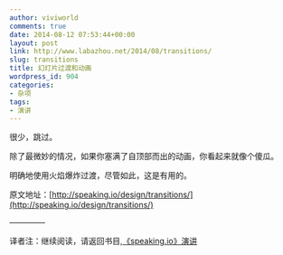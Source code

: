```yaml
---
author: viviworld
comments: true
date: 2014-08-12 07:53:44+00:00
layout: post
link: http://www.labazhou.net/2014/08/transitions/
slug: transitions
title: 幻灯片过渡和动画
wordpress_id: 904
categories:
- 杂项
tags:
- 演讲
---
```


很少，跳过。

除了最微妙的情况，如果你塞满了自顶部而出的动画，你看起来就像个傻瓜。

明确地使用火焰爆炸过渡，尽管如此，这是有用的。

原文地址：[http://speaking.io/design/transitions/](http://speaking.io/design/transitions/)

————–

译者注：继续阅读，请返回书目,[《speaking.io》演讲](http://www.labazhou.net/speaking/)
